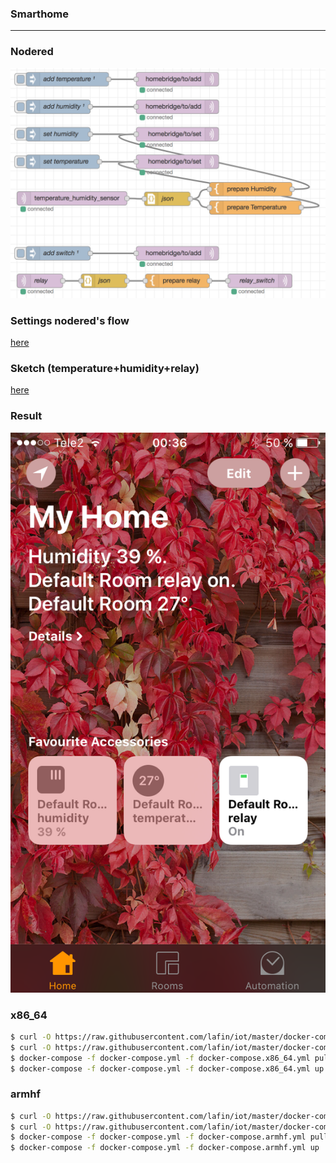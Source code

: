 ### Smarthome
___

### Nodered
![](flow.png)

### Settings nodered's flow
[here](example/flow1.json)

### Sketch (temperature+humidity+relay)
[here](example/example1.ino)

### Result
![](screen.png)

### x86_64
```bash
$ curl -O https://raw.githubusercontent.com/lafin/iot/master/docker-compose.yml
$ curl -O https://raw.githubusercontent.com/lafin/iot/master/docker-compose.x86_64.yml
$ docker-compose -f docker-compose.yml -f docker-compose.x86_64.yml pull
$ docker-compose -f docker-compose.yml -f docker-compose.x86_64.yml up
```

### armhf
```bash
$ curl -O https://raw.githubusercontent.com/lafin/iot/master/docker-compose.yml
$ curl -O https://raw.githubusercontent.com/lafin/iot/master/docker-compose.armhf.yml
$ docker-compose -f docker-compose.yml -f docker-compose.armhf.yml pull
$ docker-compose -f docker-compose.yml -f docker-compose.armhf.yml up
```